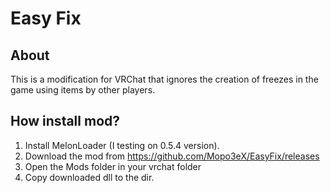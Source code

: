 # Easy Fix
## About
This is a modification for VRChat that ignores the creation of freezes in the game using items by other players.

## How install mod?
1. Install MelonLoader (I testing on 0.5.4 version).
2. Download the mod from https://github.com/Mopo3eX/EasyFix/releases
3. Open the Mods folder in your vrchat folder
4. Copy downloaded dll to the dir.
